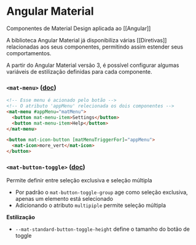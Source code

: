 # Angular Material

Componentes de Material Design aplicada ao [[Angular]]

A biblioteca Angular Material já disponibiliza várias [[Diretivas]] relacionadas aos seus componentes, permitindo assim estender seus comportamentos.

A partir do Angular Material versão 3, é possível configurar algumas variáveis de estilização definidas para cada componente.

### `<mat-menu>` ([doc](https://v5.material.angular.dev/components/menu/overview))

```html
<!-- Esse menu é acionado pelo botão -->
<!-- O atributo 'appMenu' relecionada os dois componentes -->
<mat-menu #appMenu="matMenu">
  <button mat-menu-item>Settings</button>
  <button mat-menu-item>Help</button>
</mat-menu>

<button mat-icon-button [matMenuTriggerFor]="appMenu">
  <mat-icon>more_vert</mat-icon>
</button>
```

### `<mat-button-toggle>`  ([doc](https://v5.material.angular.dev/components/button-toggle/overview))

Permite definir entre seleção exclusiva e seleção múltipla

- Por padrão o `mat-button-toggle-group` age como seleção exclusiva, apenas um elemento está selecionado
- Adicionando o atributo `multipiple` permite seleção múltipla

**Estilização**
- `--mat-standard-button-toggle-height` define o tamanho do botão de toggle

